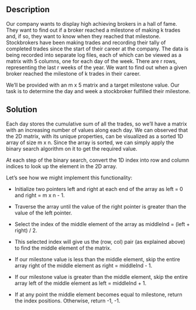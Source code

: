 ## Description

Our company wants to display high achieving brokers in a hall of fame. They want to find out if a broker reached a milestone of making k trades and, if so, they want to know when they reached that milestone. Stockbrokers have been making trades and recording their tally of completed trades since the start of their career at the company. The data is being recorded into separate log files, each of which can be viewed as a matrix with 5 columns, one for each day of the week. There are r rows, representing the last r weeks of the year. We want to find out when a given broker reached the milestone of k trades in their career.

We’ll be provided with an m x 5 matrix and a target milestone value. Our task is to determine the day and week a stockbroker fulfilled their milestone.

## Solution

Each day stores the cumulative sum of all the trades, so we’ll have a matrix with an increasing number of values along each day. We can observed that the 2D matrix, with its unique properties, can be visualized as a sorted 1D array of size m x n. Since the array is sorted, we can simply apply the binary search algorithm on it to get the required value.

At each step of the binary search, convert the 1D index into row and column indices to look up the element in the 2D array.

Let’s see how we might implement this functionality:

* Initialize two pointers left and right at each end of the array as left = 0 and right = m x n - 1.

* Traverse the array until the value of the right pointer is greater than the value of the left pointer.

* Select the index of the middle element of the array as middleInd = (left + right) / 2.

* This selected index will give us the (row, col) pair (as explained above) to find the middle element of the matrix.

* If our milestone value is less than the middle element, skip the entire array right of the middle element as right = middleInd - 1.

* If our milestone value is greater than the middle element, skip the entire array left of the middle element as left = middleInd + 1.

* If at any point the middle element becomes equal to milestone, return the index positions. Otherwise, return -1, -1.

